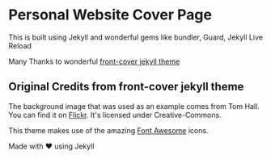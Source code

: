 # Personal Website Cover Page

This is built using Jekyll and wonderful gems like bundler, Guard, Jekyll Live Reload

Many Thanks to wonderful <a href="https://github.com/dashingcode/front-cover">front-cover jekyll theme</a>

## Original Credits from front-cover jekyll theme

The background image that was used as an example comes from Tom Hall.
You can find it on <a href="https://flic.kr/p/pqEPBb">Flickr</a>.
It's licensed under Creative-Commons.

This theme makes use of the amazing <a href="http://fontawesome.io/">Font Awesome</a> icons.

Made with ♥ using Jekyll

